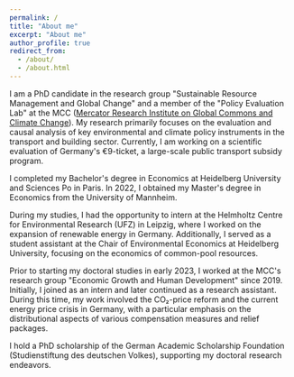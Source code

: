 ```yaml
---
permalink: /
title: "About me"
excerpt: "About me"
author_profile: true
redirect_from: 
  - /about/
  - /about.html
---
```


I am a PhD candidate in the research group "Sustainable Resource Management and Global Change" and a member of the "Policy Evaluation Lab" at the MCC ([Mercator Research Institute on Global Commons and Climate Change](https://www.mcc-berlin.net/)). My research primarily focuses on the evaluation and causal analysis of key environmental and climate policy instruments in the transport and building sector. Currently, I am working on a scientific evaluation of Germany's €9-ticket, a large-scale public transport subsidy program.

I completed my Bachelor's degree in Economics at Heidelberg University and Sciences Po in Paris. In 2022, I obtained my Master's degree in Economics from the University of Mannheim.

During my studies, I had the opportunity to intern at the Helmholtz Centre for Environmental Research (UFZ) in Leipzig, where I worked on the expansion of renewable energy in Germany. Additionally, I served as a student assistant at the Chair of Environmental Economics at Heidelberg University, focusing on the economics of common-pool resources.

Prior to starting my doctoral studies in early 2023, I worked at the MCC's research group "Economic Growth and Human Development" since 2019. Initially, I joined as an intern and later continued as a research assistant. During this time, my work involved the CO₂-price reform and the current energy price crisis in Germany, with a particular emphasis on the distributional aspects of various compensation measures and relief packages.

I hold a PhD scholarship of the German Academic Scholarship Foundation (Studienstiftung des deutschen Volkes), supporting my doctoral research endeavors.






